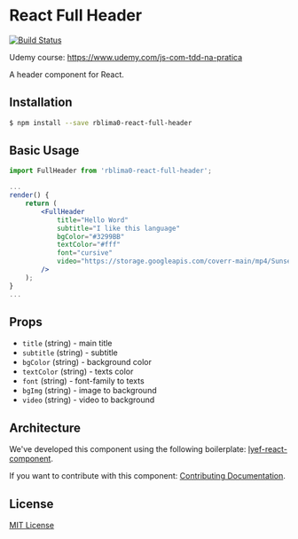 # React Full Header
[![Build Status](https://travis-ci.org/rblima0/full-header-react.svg?branch=master)](https://travis-ci.org/rblima0/full-header-react)

Udemy course: https://www.udemy.com/js-com-tdd-na-pratica

A header component for React.

## Installation

```sh
$ npm install --save rblima0-react-full-header
```

## Basic Usage

```jsx
import FullHeader from 'rblima0-react-full-header';

...
render() {
    return (
        <FullHeader
            title="Hello Word"
            subtitle="I like this language"
            bgColor="#3299BB"
            textColor="#fff"
            font="cursive"
            video="https://storage.googleapis.com/coverr-main/mp4/Sunset-Desert-Run.mp4"
        />
    );
}
...
```

## Props

- `title` (string) - main title
- `subtitle` (string) - subtitle
- `bgColor` (string) - background color
- `textColor` (string) - texts color
- `font` (string) - font-family to texts
- `bgImg` (string) - image to background
- `video` (string) - video to background

## Architecture

We've developed this component using the following boilerplate:
[lyef-react-component](https://github.com/lyef/lyef-react-component).

If you want to contribute with this component:
[Contributing Documentation](CONTRIBUTING.md).

## License

[MIT License](LICENSE.md)
